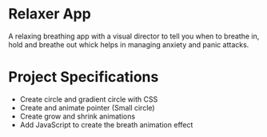 # Relaxer App

A relaxing breathing app with a visual director to tell you when to breathe in, hold and breathe out whick helps in managing anxiety and panic attacks.

# Project Specifications

- Create circle and gradient circle with CSS
- Create and animate pointer (Small circle)
- Create grow and shrink animations
- Add JavaScript to create the breath animation effect
